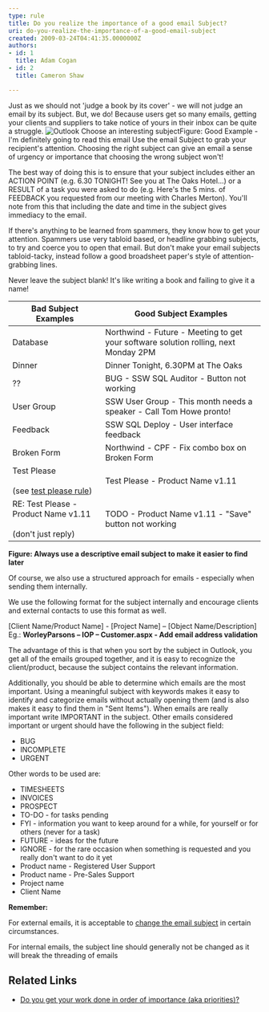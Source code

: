 ```yaml
---
type: rule
title: Do you realize the importance of a good email Subject?
uri: do-you-realize-the-importance-of-a-good-email-subject
created: 2009-03-24T04:41:35.0000000Z
authors:
- id: 1
  title: Adam Cogan
- id: 2
  title: Cameron Shaw

---
```


 ​​Just as we should not 'judge a book by its cover' - we will not judge an email by its subject. But, we do! Because users get so many emails, getting your clients and suppliers to take notice of yours in their inbox can be quite a struggle. 
 ![Outlook Choose an interesting subject](/PublishingImages/Outlook_ChooseAnInterestingSubject.gif)Figure: Good Example - I'm definitely going to read this email
Use the email Subject to grab your recipient's attention. Choosing the right subject can give an email a sense of urgency or importance that choosing the wrong subject won't!

The best way of doing this is to ensure that your subject includes either an ACTION POINT (e.g. 6.30 TONIGHT! See you at The Oaks Hotel...) or a RESULT of a task you were asked to do (e.g. Here's the 5 mins. of FEEDBACK you requested from our meeting with Charles Merton). You'll note from this that including the date and time in the subject gives immediacy to the email.

If there's anything to be learned from spammers, they know how to get your attention. Spammers use very tabloid based, or headline grabbing subjects, to try and coerce you to open that email. But don't make your email subjects tabloid-tacky, instead follow a good broadsheet paper's style of attention-grabbing lines.

Never leave the subject blank! It's like writing a book and failing to give it a name!


|  Bad Subject Examples<br> |  Good Subject Examples<br> |
| --- | --- |
| Database | Northwind - Future - Meeting to get your software solution rolling, next Monday 2PM<br> |
| Dinner | Dinner Tonight, 6.30PM at The Oaks |
| ?? | BUG - SSW SQL Auditor - Button not working |
| User Group | SSW User Group - This month needs a speaker - Call Tom Howe pronto! |
| Feedback | SSW SQL Deploy - User interface feedback |
| Broken Form | Northwind - CPF - Fix combo box on Broken Form |
| Test Please<br><br>(see [test please rule](/_layouts/15/FIXUPREDIRECT.ASPX?WebId=3dfc0e07-e23a-4cbb-aac2-e778b71166a2&amp;TermSetId=07da3ddf-0924-4cd2-a6d4-a4809ae20160&amp;TermId=ec137193-bbcb-43a7-bc9a-4d337395aa22))<br> | Test Please - Product Name v1.11 |
| RE: Test Please - Product Name v1.11<br><br>(don't just reply) | TODO - ​Product Name v1.11 - "Save" button not working |


**Figure: Always use a descriptive email subject to make it easier to find later**

Of course, we also use a structured approach for emails - especially when sending them internally.

We use the following format for the subject internally and encourage clients and external contacts to use this format as well.

[Client Name/Product Name] - [Project Name] – [Object Name/Description]
Eg.: **WorleyParsons – IOP – Customer.aspx - Add email address validation**

The advantage of this is that when you sort by the subject in Outlook, you get all of the emails grouped together, and it is easy to recognize the client/product, because the subject contains the relevant information.

Additionally, you should be able to determine which emails are the most important. Using a meaningful subject with keywords makes it easy to identify and categorize emails without actually opening them (and is also makes it easy to find them in "Sent Items"). When emails are really important write IMPORTANT in the subject. Other emails considered important or urgent should have the following in the subject field:

- BUG
- INCOMPLETE
- URGENT


Other words to be used are:

- TIMESHEETS
- INVOICES
- PROSPECT
- TO-DO - for tasks pending
- FYI - information you want to keep around for a while, for yourself or for others (never for a task)
- FUTURE - ideas for the future
- IGNORE - for the rare occasion when something is requested and you really don't want to do it yet
- Product name - Registered User Support
- Product name - Pre-Sales Support
- Project name
- Client Name



**Remember:**

For external emails, it is acceptable to [change the email subject](/Pages/WhenToChangeEmailSubject.aspx "When to Change an Email Subject") in certain circumstances.

For internal emails, the subject line should generally not be changed as it will break the threading of emails



## Related Links

- [Do you get your work done in order of importance (aka priorities)?](/_layouts/15/FIXUPREDIRECT.ASPX?WebId=3dfc0e07-e23a-4cbb-aac2-e778b71166a2&amp;TermSetId=07da3ddf-0924-4cd2-a6d4-a4809ae20160&amp;TermId=422fc16f-bc94-413a-b14f-4172791f92a0)


